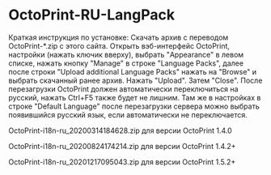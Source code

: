 # OctoPrint-RU-LangPack
Краткая инструкция по установке:
Скачать архив с переводом OctoPrint-*.zip с этого сайта. Открыть вэб-интерфейс OctoPrint, настройки (нажать ключик вверху), выбрать "Appearance" в левом списке, нажать кнопку "Manage" в строке "Language Packs", далее после строки "Upload additional Language Packs" нажать на "Browse" и выбрать скачанный ранее архив. Нажать "Upload". Затем "Close". После перезагрузки OctoPrint должен автоматически переключиться на русский, нажать Ctrl+F5 также будет не лишним. Там же в настройках в строке "Default Language" после перезагрузки сервера можно выбрать появившийся русский язык, если автоматически не переключается.

OctoPrint-i18n-ru_20200314184628.zip для версии OctoPrint 1.4.0

OctoPrint-i18n-ru_20200824174214.zip для версии OctoPrint 1.4.2+

OctoPrint-i18n-ru_20201217095043.zip для версии OctoPrint 1.5.2+

